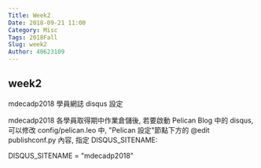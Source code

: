 ```yaml
---
Title: Week2
Date: 2018-09-21 11:00
Category: Misc
Tags: 2018Fall
Slug: week2
Author: 40623109
---
```



<!-- PELICAN_END_SUMMARY -->

week2
----

mdecadp2018 學員網誌 disqus 設定

mdecadp2018 各學員取得期中作業倉儲後, 若要啟動 Pelican Blog 中的 disqus, 可以修改 config/pelican.leo 中, "Pelican 設定"節點下方的 @edit publishconf.py 內容, 指定 DISQUS_SITENAME:

DISQUS_SITENAME = "mdecadp2018"
